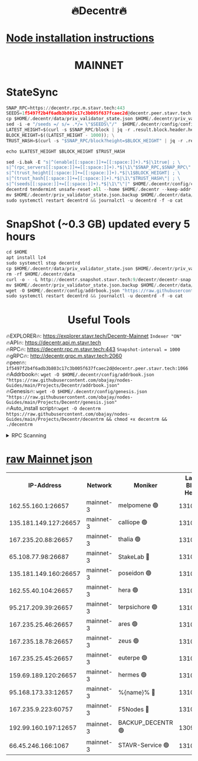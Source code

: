 <h1 align="center"> 🔥Decentr🔥</h1>

[Node installation instructions](https://github.com/obajay/nodes-Guides/tree/main/Projects/Decentr)
=
<h1 align="center"> MAINNET</h1>

# StateSync
```python
SNAP_RPC=https://decentr.rpc.m.stavr.tech:443
SEEDS=1f5497f2b4f6adb3b803c17c3b005f637fcaec2d@decentr.peer.stavr.tech:1066
cp $HOME/.decentr/data/priv_validator_state.json $HOME/.decentr/priv_validator_state.json.backup
sed -i -e "/seeds =/ s/= .*/= \"$SEEDS\"/"  $HOME/.decentr/config/config.toml
LATEST_HEIGHT=$(curl -s $SNAP_RPC/block | jq -r .result.block.header.height); \
BLOCK_HEIGHT=$((LATEST_HEIGHT - 1000)); \
TRUST_HASH=$(curl -s "$SNAP_RPC/block?height=$BLOCK_HEIGHT" | jq -r .result.block_id.hash)

echo $LATEST_HEIGHT $BLOCK_HEIGHT $TRUST_HASH

sed -i.bak -E "s|^(enable[[:space:]]+=[[:space:]]+).*$|\1true| ; \
s|^(rpc_servers[[:space:]]+=[[:space:]]+).*$|\1\"$SNAP_RPC,$SNAP_RPC\"| ; \
s|^(trust_height[[:space:]]+=[[:space:]]+).*$|\1$BLOCK_HEIGHT| ; \
s|^(trust_hash[[:space:]]+=[[:space:]]+).*$|\1\"$TRUST_HASH\"| ; \
s|^(seeds[[:space:]]+=[[:space:]]+).*$|\1\"\"|" $HOME/.decentr/config/config.toml
decentrd tendermint unsafe-reset-all --home $HOME/.decentr --keep-addr-book
mv $HOME/.decentr/priv_validator_state.json.backup $HOME/.decentr/data/priv_validator_state.json
sudo systemctl restart decentrd && journalctl -u decentrd -f -o cat
```
# SnapShot (~0.3 GB) updated every 5 hours
```python
cd $HOME
apt install lz4
sudo systemctl stop decentrd
cp $HOME/.decentr/data/priv_validator_state.json $HOME/.decentr/priv_validator_state.json.backup
rm -rf $HOME/.decentr/data
curl -o - -L http://decentr.snapshot.stavr.tech:9/decentr/decentr-snap.tar.lz4 | lz4 -c -d - | tar -x -C $HOME/.decentr --strip-components 2
mv $HOME/.decentr/priv_validator_state.json.backup $HOME/.decentr/data/priv_validator_state.json
wget -O $HOME/.decentr/config/addrbook.json "https://raw.githubusercontent.com/obajay/nodes-Guides/main/Projects/Decentr/addrbook.json"
sudo systemctl restart decentrd && journalctl -u decentrd -f -o cat
```

 <h1 align="center"> Useful Tools</h1>

🔥EXPLORER🔥:     https://explorer.stavr.tech/Decentr-Mainnet        `Indexer "ON"` \
🔥API🔥:          https://decentr.api.m.stavr.tech \
🔥RPC🔥:          https://decentr.rpc.m.stavr.tech:443              `Snapshot-interval = 1000` \
🔥gRPC🔥:         http://decentr.grpc.m.stavr.tech:2060 \
🔥peer🔥:         `1f5497f2b4f6adb3b803c17c3b005f637fcaec2d@decentr.peer.stavr.tech:1066` \
🔥Addrbook🔥:  `wget -O $HOME/.decentr/config/addrbook.json "https://raw.githubusercontent.com/obajay/nodes-Guides/main/Projects/Decentr/addrbook.json"` \
🔥Genesis🔥:  `wget -O $HOME/.decentr/config/genesis.json "https://raw.githubusercontent.com/obajay/nodes-Guides/main/Projects/Decentr/genesis.json"` \
🔥Auto_install script🔥:`wget -O decentrm https://raw.githubusercontent.com/obajay/nodes-Guides/main/Projects/Decentr/decentrm && chmod +x decentrm && ./decentrm`

<details>
<summary>RPC Scanning</summary>

<h2 align="center"> We scan nodes in real time every 4 hours. And we provide the final result of RPC endpoints.
We cannot influence the operation of these nodes in any way. </h2>


```python
If Voting Power is higher than 0 --> then the Node is a validator of the network and may be subject to attack and be a potential threat to the chain.
```
```python
We marked such validators with a red symbol
```

</details>

[raw Mainnet json](https://rpc-check.decentrm.stavr.tech/decentrm/rpc-decentrm-result.json)
=



<table><tr><th>IP-Address</th><th>Network</th><th>Moniker</th><th>Latest Block Height</th><th>Earliest Block Height</th><th>Catching Up</th><th>Tx Index</th><th>Voting Power</th><th>Scan Time</th></tr><tr><td>162.55.160.1:26657</td><td>mainnet-3</td><td>melpomene 🟢</td><td>13101094</td><td>1688950</td><td>False</td><td>on</td><td>0</td><td>2024-02-28T23:57:01.106839418UTC</td></tr><tr><td>135.181.149.127:26657</td><td>mainnet-3</td><td>calliope 🟢</td><td>13101095</td><td>1688950</td><td>False</td><td>on</td><td>0</td><td>2024-02-28T23:57:04.076761270UTC</td></tr><tr><td>167.235.20.88:26657</td><td>mainnet-3</td><td>thalia 🟢</td><td>13101095</td><td>1688950</td><td>False</td><td>on</td><td>0</td><td>2024-02-28T23:57:09.605954874UTC</td></tr><tr><td>65.108.77.98:26687</td><td>mainnet-3</td><td>StakeLab 🔴</td><td>13101096</td><td>1688950</td><td>False</td><td>on</td><td>5496776</td><td>2024-02-28T23:57:09.920415893UTC</td></tr><tr><td>135.181.149.160:26657</td><td>mainnet-3</td><td>poseidon 🟢</td><td>13101096</td><td>1688950</td><td>False</td><td>on</td><td>0</td><td>2024-02-28T23:57:14.541584549UTC</td></tr><tr><td>162.55.40.104:26657</td><td>mainnet-3</td><td>hera 🟢</td><td>13101097</td><td>1688950</td><td>False</td><td>on</td><td>0</td><td>2024-02-28T23:57:16.805302044UTC</td></tr><tr><td>95.217.209.39:26657</td><td>mainnet-3</td><td>terpsichore 🟢</td><td>13101097</td><td>1688950</td><td>False</td><td>on</td><td>0</td><td>2024-02-28T23:57:21.178474721UTC</td></tr><tr><td>167.235.25.46:26657</td><td>mainnet-3</td><td>ares 🟢</td><td>13101098</td><td>1688950</td><td>False</td><td>on</td><td>0</td><td>2024-02-28T23:57:25.492020540UTC</td></tr><tr><td>167.235.18.78:26657</td><td>mainnet-3</td><td>zeus 🟢</td><td>13101099</td><td>1688950</td><td>False</td><td>on</td><td>0</td><td>2024-02-28T23:57:27.732517694UTC</td></tr><tr><td>167.235.25.45:26657</td><td>mainnet-3</td><td>euterpe 🟢</td><td>13101099</td><td>1688950</td><td>False</td><td>on</td><td>0</td><td>2024-02-28T23:57:30.009656355UTC</td></tr><tr><td>159.69.189.120:26657</td><td>mainnet-3</td><td>hermes 🟢</td><td>13101099</td><td>1688950</td><td>False</td><td>on</td><td>0</td><td>2024-02-28T23:57:32.293604303UTC</td></tr><tr><td>95.168.173.33:12657</td><td>mainnet-3</td><td>%{name}% 🔴</td><td>13101095</td><td>8964001</td><td>False</td><td>on</td><td>4277730</td><td>2024-02-28T23:57:05.080694340UTC</td></tr><tr><td>167.235.9.223:60757</td><td>mainnet-3</td><td>F5Nodes 🔴</td><td>13101095</td><td>12380001</td><td>False</td><td>off</td><td>562</td><td>2024-02-28T23:57:05.332060719UTC</td></tr><tr><td>192.99.160.197:12657</td><td>mainnet-3</td><td>BACKUP_DECENTR 🟢</td><td>13094001</td><td>13094001</td><td>False</td><td>off</td><td>0</td><td>2024-02-28T23:57:01.702748772UTC</td></tr><tr><td>66.45.246.166:1067</td><td>mainnet-3</td><td>STAVR-Service 🟢</td><td>13101095</td><td>13099001</td><td>False</td><td>on</td><td>0</td><td>2024-02-28T23:57:04.605659422UTC</td></tr></table>
